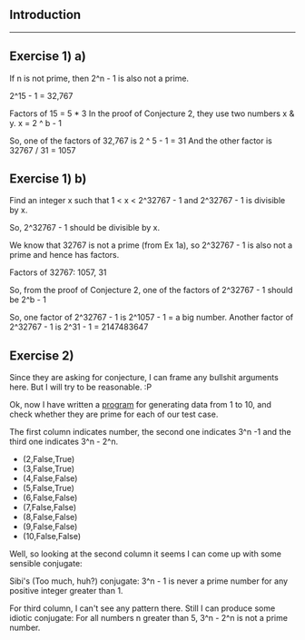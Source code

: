 Introduction
------------
------------

Exercise 1) a)
--------------

If n is not prime, then 2^n - 1 is also not a prime.

2^15 - 1 = 32,767

Factors of 15 =  5 * 3
In the proof of Conjecture 2, they use two numbers x & y.
x = 2 ^ b - 1

So, one of the factors of 32,767 is 2 ^ 5 - 1 = 31
And the other factor is 32767 / 31 = 1057

Exercise 1) b)
--------------

Find an integer x such that 1 < x < 2^32767 - 1 and 2^32767 - 1 is
divisible by x.

So, 2^32767 - 1 should be divisible by x.

We know that 32767 is not a prime (from Ex 1a), so 2^32767 - 1 is also
not a prime and hence has factors.

Factors of 32767: 1057, 31

So, from the proof of Conjecture 2, one of the factors of 2^32767 - 1
should be 2^b - 1

So, one factor of 2^32767 - 1 is 2^1057 - 1 = a big number.
Another factor of 2^32767 - 1 is 2^31 - 1 = 2147483647

Exercise 2) 
------------

Since they are asking for conjecture, I can frame any bullshit
arguments here. But I will try to be reasonable. :P

Ok, now I have written a
[program](https://github.com/psibi/rwh/blob/bb424ba002c5aef0b5edd105f98d1825446d066c/misc/Factor.hs)
for generating data from 1 to 10, and check whether they are prime for
each of our test case.

The first column indicates number, the second one indicates 3^n -1 and
the third one indicates 3^n - 2^n.

* (2,False,True)
* (3,False,True)
* (4,False,False)
* (5,False,True)
* (6,False,False)
* (7,False,False)
* (8,False,False)
* (9,False,False)
* (10,False,False)

Well, so looking at the second column it seems I can come up with some
sensible conjugate:

Sibi's (Too much, huh?) conjugate: 3^n - 1 is never a prime number for
any positive integer greater than 1.

For third column, I can't see any pattern there. Still I can produce
some idiotic conjugate: For all numbers n greater than 5, 3^n - 2^n is
not a prime number.

